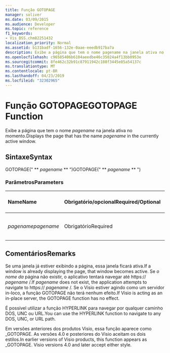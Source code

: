 ```yaml
---
title: Função GOTOPAGE
manager: soliver
ms.date: 03/09/2015
ms.audience: Developer
ms.topic: reference
f1_keywords:
- Vis_DSS.chm82251432
localization_priority: Normal
ms.assetid: b131badf-1656-132e-0aae-eeedb917ba7a
description: Exibe a página que tem o nome pagename na janela ativa no momento.
ms.openlocfilehash: c96585406b6104aeedbe46c35024a4f13bb0953e
ms.sourcegitcommit: 8fe462c32b91c87911942c188f3445e85a54137c
ms.translationtype: MT
ms.contentlocale: pt-BR
ms.lasthandoff: 04/23/2019
ms.locfileid: "32302965"
---
```

# <a name="gotopage-function"></a><span data-ttu-id="7c8d9-103">Função GOTOPAGE</span><span class="sxs-lookup"><span data-stu-id="7c8d9-103">GOTOPAGE Function</span></span>

<span data-ttu-id="7c8d9-104">Exibe a página que tem o nome  *pagename*  na janela ativa no momento.</span><span class="sxs-lookup"><span data-stu-id="7c8d9-104">Displays the page that has the name  *pagename*  in the currently active window.</span></span> 
  
## <a name="syntax"></a><span data-ttu-id="7c8d9-105">Sintaxe</span><span class="sxs-lookup"><span data-stu-id="7c8d9-105">Syntax</span></span>

<span data-ttu-id="7c8d9-106">GOTOPAGE(" \*\* *pagename* \*\* ")</span><span class="sxs-lookup"><span data-stu-id="7c8d9-106">GOTOPAGE(" \*\* *pagename* \*\* ")</span></span> 
  
### <a name="parameters"></a><span data-ttu-id="7c8d9-107">Parâmetros</span><span class="sxs-lookup"><span data-stu-id="7c8d9-107">Parameters</span></span>

|<span data-ttu-id="7c8d9-108">**Name**</span><span class="sxs-lookup"><span data-stu-id="7c8d9-108">**Name**</span></span>|<span data-ttu-id="7c8d9-109">**Obrigatório/opcional**</span><span class="sxs-lookup"><span data-stu-id="7c8d9-109">**Required/Optional**</span></span>|<span data-ttu-id="7c8d9-110">**Tipo de dados**</span><span class="sxs-lookup"><span data-stu-id="7c8d9-110">**Data Type**</span></span>|<span data-ttu-id="7c8d9-111">**Descrição**</span><span class="sxs-lookup"><span data-stu-id="7c8d9-111">**Description**</span></span>|
|:-----|:-----|:-----|:-----|
| <span data-ttu-id="7c8d9-112">_pagename_</span><span class="sxs-lookup"><span data-stu-id="7c8d9-112">_pagename_</span></span> <br/> |<span data-ttu-id="7c8d9-113">Obrigatório</span><span class="sxs-lookup"><span data-stu-id="7c8d9-113">Required</span></span>  <br/> |<span data-ttu-id="7c8d9-114">**String**</span><span class="sxs-lookup"><span data-stu-id="7c8d9-114">**String**</span></span> <br/> |<span data-ttu-id="7c8d9-115">O nome da página a ser acessada.</span><span class="sxs-lookup"><span data-stu-id="7c8d9-115">The name of the page to go to.</span></span>  <br/> |
   
## <a name="remarks"></a><span data-ttu-id="7c8d9-116">Comentários</span><span class="sxs-lookup"><span data-stu-id="7c8d9-116">Remarks</span></span>

<span data-ttu-id="7c8d9-117">Se uma janela já estiver exibindo a página, essa janela ficará ativa.</span><span class="sxs-lookup"><span data-stu-id="7c8d9-117">If a window is already displaying the page, that window becomes active.</span></span> <span data-ttu-id="7c8d9-118">Se  *o nome da*  página não existir, o aplicativo tentará navegar até https://  *pagename*  /.</span><span class="sxs-lookup"><span data-stu-id="7c8d9-118">If  *pagename*  does not exist, the application attempts to navigate to https://  *pagename*  /.</span></span> <span data-ttu-id="7c8d9-119">Se o Visio estiver agindo como um servidor in-loco, a função GOTOPAGE não terá nenhum efeito.</span><span class="sxs-lookup"><span data-stu-id="7c8d9-119">If Visio is acting as an in-place server, the GOTOPAGE function has no effect.</span></span> 
  
<span data-ttu-id="7c8d9-120">É possível utilizar a função HYPERLINK para navegar por qualquer caminho DOS, UNC ou URL.</span><span class="sxs-lookup"><span data-stu-id="7c8d9-120">You can use the HYPERLINK function to navigate to any DOS, UNC, or URL path.</span></span> 
  
<span data-ttu-id="7c8d9-p102">Em versões anteriores dos produtos Visio, essa função aparece como _GOTOPAGE. As versões 4.0 e posteriores do Visio aceitam os dois estilos.</span><span class="sxs-lookup"><span data-stu-id="7c8d9-p102">In earlier versions of Visio products, this function appears as _GOTOPAGE. Visio versions 4.0 and later accept either style.</span></span> 
  

